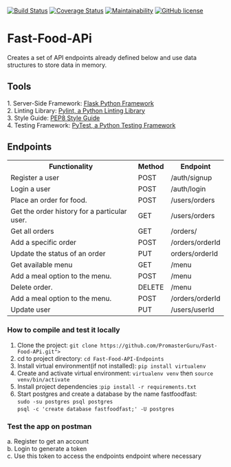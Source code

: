 [![Build Status](https://travis-ci.org/PromasterGuru/Fast-Food-API-Endpoints.svg?branch=dev)](https://travis-ci.org/PromasterGuru/Fast-Food-API-Endpoints)  [![Coverage Status](https://coveralls.io/repos/github/PromasterGuru/Fast-Food-API-Endpoints/badge.svg?branch=dev)](https://coveralls.io/github/PromasterGuru/Fast-Food-API-Endpoints?branch=dev)   [![Maintainability](https://api.codeclimate.com/v1/badges/997b349df6f552d352b5/maintainability)](https://codeclimate.com/github/PromasterGuru/Fast-Food-API-Endpoints/maintainability)    [![GitHub license](https://img.shields.io/github/license/PromasterGuru/Fast-Food-APi.svg)](https://github.com/PromasterGuru/Fast-Food-APi/blob/master/LICENSE)


# Fast-Food-APi
Creates a set of API endpoints already defined below and use data structures to store data in memory.
<h2>Tools</h2>
1. Server-Side Framework: <a href ="http://flask.pocoo.org/">Flask Python Framework</a><br>
2. Linting Library: <a href ="https://www.pylint.org/">Pylint, a Python Linting Library</a><br>
3. Style Guide: <a href ="https://www.python.org/dev/peps/pep-0008/">PEP8 Style Guide</a><br>
4. Testing Framework: <a href ="https://docs.pytest.org/en/latest/">PyTest, a Python Testing Framework</a><br>

<h2>Endpoints</h2>
<table>
  <tr>
    <th>Functionality</th>
    <th>Method</th>
    <th>Endpoint</th>
  </tr>
  <tr>
    <td>Register a user</td>
    <td>POST</td>
    <td>/auth/signup</td>
  </tr>
  <tr>
    <td>Login a user</td>
    <td>POST</td>
    <td>/auth/login</td>
  </tr>
  <tr>
    <td>Place an order for food.</td>
    <td>POST</td>
    <td>/users/orders</td>
  </tr>
  <tr>
    <td>Get the order history for a particular user.</td>
    <td>GET</td>
    <td>/users/orders</td>
  </tr>
  <tr>
    <td>Get all orders</td>
    <td>GET</td>
    <td>/orders/</td>
  </tr>
  <tr>
    <td>Add a specific order</td>
    <td>POST</td>
    <td>/orders/orderId</td>
  </tr>
  <tr>
    <td>Update the status  of an order</td>
    <td>PUT</td>
    <td>orders/orderId</td>
  </tr>
  <tr>
    <td>Get available menu</td>
    <td>GET</td>
    <td>/menu</td>
  </tr>
  <tr>
    <td>Add a meal option to the menu.</td>
    <td>POST</td>
    <td>/menu</td>
  </tr>
  <tr>
    <td>Delete order.</td>
    <td>DELETE</td>
    <td>/menu</td>
  </tr>
  <tr>
    <td>Add a meal option to the menu.</td>
    <td>POST</td>
    <td>/orders/orderId</td>
  </tr>
  <tr>
    <td>Update user</td>
    <td>PUT</td>
    <td>/users/userId</td>
  </tr>
</table>

### How to compile and test it locally
1. Clone the project: `git clone https://github.com/PromasterGuru/Fast-Food-APi.git">`
2. cd to project directory: `cd Fast-Food-API-Endpoints`
3. Install virtual environment(if not installed): `pip install virtualenv`
4. Create and activate virtual environment: `virtualenv venv` then `source venv/bin/activate`
5. Install project dependencies :`pip install -r requirements.txt`
6. Start postgres and create a database by the name fastfoodfast: <br>
  `sudo -su postgres psql postgres`<br>
  `psql -c 'create database fastfoodfast;' -U postgres`

### Test the app on postman
a. Register to get an account<br>
b. Login to generate a  token<br>
c. Use this token to access the endpoints endpoint where necessary
